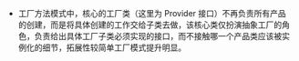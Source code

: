 + 工厂方法模式中，核心的工厂类（这里为 Provider 接口）不再负责所有产品的创建，而是将具体创建的工作交给子类去做，该核心类仅扮演抽象工厂的角色，负责给出具体工厂子类必须实现的接口，而不接触哪一个产品类应该被实例化的细节，拓展性较简单工厂模式提升明显。
```
```
